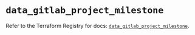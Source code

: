 # `data_gitlab_project_milestone`

Refer to the Terraform Registry for docs: [`data_gitlab_project_milestone`](https://registry.terraform.io/providers/gitlabhq/gitlab/16.10.0/docs/data-sources/project_milestone).
